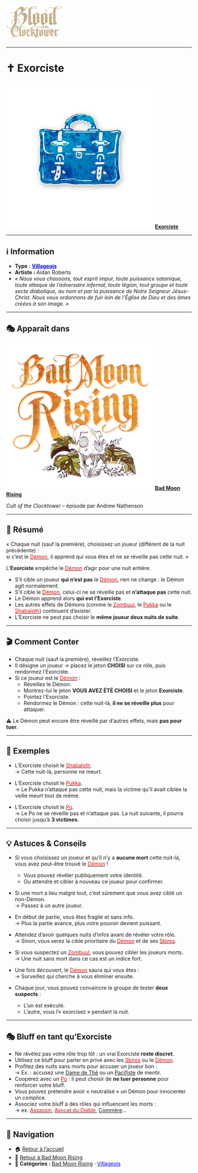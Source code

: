 <p align="left">
  <a href="/botc-fr-bambi/">
    <img src="../images/logo.png" alt="Accueil BotC FR" width="150">
  </a>
</p>

---

# ✝️ Exorciste  

[<img src="../images/Icon_exorcist.png" alt="Exorciste" width="400">](exorciste.md) [**Exorciste**](../bmr_roles/exorciste.md)

---

## ℹ️ Information  

- **Type :** [<span style="color:blue">**Villageois**</span>](../villageois.md)  
- **Artiste :** Aidan Roberts  
- *« Nous vous chassons, tout esprit impur, toute puissance satanique, toute attaque de l’adversaire infernal, toute légion, tout groupe et toute secte diabolique, au nom et par la puissance de Notre Seigneur Jésus-Christ. Nous vous ordonnons de fuir loin de l’Église de Dieu et des âmes créées à son image. »*  

---

## 🎭 Apparaît dans  

[<img src="../images/Logo_bad_moon_rising-1.png" alt="Bad Moon Rising" width="400">](../bmr.md) [**Bad Moon Rising**](../bmr.md)  

*Cult of the Clocktower* – épisode par Andrew Nathenson  

---

## 📖 Résumé  

« Chaque nuit (sauf la première), choisissez un joueur (différent de la nuit précédente) :  
si c’est le [<span style="color:red">Démon</span>](../demons.md), il apprend qui vous êtes et ne se réveille pas cette nuit. »  

L’**Exorciste** empêche le [<span style="color:red">Démon</span>](../demons.md) d’agir pour une nuit entière.  

- S’il cible un joueur **qui n’est pas** le [<span style="color:red">Démon</span>](../demons.md), rien ne change : le Démon agit normalement.  
- S’il cible le [<span style="color:red">Démon</span>](../demons.md), celui-ci ne se réveille pas et **n’attaque pas** cette nuit.  
- Le Démon apprend alors **qui est l’Exorciste**.  
- Les autres effets de Démons (comme le [<span style="color:red">Zombuul</span>](../bmr_roles/zombuul.md), le [<span style="color:red">Pukka</span>](../bmr_roles/pukka.md) ou le [<span style="color:red">Shabaloth</span>](../bmr_roles/shabaloth.md)) continuent d’exister.  
- L’Exorciste ne peut pas choisir le **même joueur deux nuits de suite**.  

---

## 🎬 Comment Conter  

- Chaque nuit (sauf la première), réveillez l’Exorciste.  
- Il désigne un joueur → placez le jeton **CHOISI** sur ce rôle, puis rendormez l’Exorciste.  
- Si ce joueur est le [<span style="color:red">Démon</span>](../demons.md) :  
  - Réveillez le Démon.  
  - Montrez-lui le jeton **VOUS AVEZ ÉTÉ CHOISI** et le jeton **Exorciste**.  
  - Pointez l’Exorciste.  
  - Rendormez le Démon : cette nuit-là, **il ne se réveille plus** pour attaquer.  

⚠️ Le Démon peut encore être réveillé par d’autres effets, mais **pas pour tuer**.  

---

## 🧾 Exemples  

- L’Exorciste choisit le [<span style="color:red">Shabaloth</span>](../bmr_roles/shabaloth.md).  
  → Cette nuit-là, personne ne meurt.  

- L’Exorciste choisit le [<span style="color:red">Pukka</span>](../bmr_roles/pukka.md).  
  → Le Pukka n’attaque pas cette nuit, mais la victime qu’il avait ciblée la veille meurt tout de même.  

- L’Exorciste choisit le [<span style="color:red">Po</span>](../bmr_roles/po.md).  
  → Le Po ne se réveille pas et n’attaque pas. La nuit suivante, il pourra choisir jusqu’à **3 victimes**.  

---

## 💡 Astuces & Conseils  

- Si vous choisissez un joueur et qu’il n’y a **aucune mort** cette nuit-là, vous avez peut-être trouvé le [<span style="color:red">Démon</span>](../demons.md) !  
  - Vous pouvez révéler publiquement votre identité.  
  - Ou attendre et cibler à nouveau ce joueur pour confirmer.  

- Si une mort a lieu malgré tout, c’est sûrement que vous avez ciblé un non-Démon.  
  → Passez à un autre joueur.  

- En début de partie, vous êtes fragile et sans info.  
  → Plus la partie avance, plus votre pouvoir devient puissant.  

- Attendez d’avoir quelques nuits d’infos avant de révéler votre rôle.  
  → Sinon, vous serez la cible prioritaire du [<span style="color:red">Démon</span>](../demons.md) et de ses [<span style="color:red">Sbires</span>](../sbires.md).  

- Si vous suspectez un [<span style="color:red">Zombuul</span>](../bmr_roles/zombuul.md), vous pouvez cibler les joueurs morts.  
  → Une nuit sans mort dans ce cas est un indice fort.  

- Une fois découvert, le [<span style="color:red">Démon</span>](../demons.md) saura qui vous êtes :  
  → Surveillez qui cherche à vous éliminer ensuite.  

- Chaque jour, vous pouvez convaincre le groupe de tester **deux suspects** :  
  - L’un est exécuté.  
  - L’autre, vous l’« exorcisez » pendant la nuit.  

---

## 🎭 Bluff en tant qu’Exorciste  

- Ne révélez pas votre rôle trop tôt : un vrai Exorciste **reste discret**.  
- Utilisez ce bluff pour parler en privé avec les [<span style="color:red">Sbires</span>](../sbires.md) ou le [<span style="color:red">Démon</span>](../demons.md).  
- Profitez des nuits sans morts pour accuser un joueur bon :  
  → Ex. : accusez une [Dame de Thé](../bmr_roles/damedethe.md) ou un [Pacifiste](../bmr_roles/pacifiste.md) de mentir.  
- Coopérez avec un [<span style="color:red">Po</span>](../bmr_roles/po.md) : il peut choisir de **ne tuer personne** pour renforcer votre bluff.  
- Vous pouvez prétendre avoir « neutralisé » un Démon pour innocenter un complice.  
- Associez votre bluff à des rôles qui influencent les morts :  
  → ex. [<span style="color:red">Assassin</span>](../bmr_roles/assassin.md), [<span style="color:red">Avocat du Diable</span>](../bmr_roles/avocatdudiable.md), [Commère](../bmr_roles/commere.md)…  

---

## 📂 Navigation  

- 🏠 [Retour à l’accueil](../README.md)  
- 🌙 [Retour à Bad Moon Rising](../bmr.md)  
- 📂 **Catégories :** [Bad Moon Rising](../bmr.md) · [<span style="color:blue">Villageois</span>](../villageois.md)

